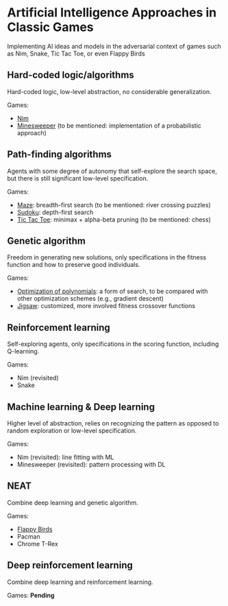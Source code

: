# Artificial Intelligence Approaches in Classic Games
 
Implementing AI ideas and models in the adversarial context of games such as
Nim, Snake, Tic Tac Toe, or even Flappy Birds
 
## Hard-coded logic/algorithms
 
Hard-coded logic, low-level abstraction, no considerable generalization.
 
Games:
- [Nim](https://github.com/KrisNguyen135/AI-Approaches/tree/master/HardCoded/Nim)
- [Minesweeper](https://github.com/KrisNguyen135/AI-Approaches/tree/master/HardCoded/MineSweeper)
(to be mentioned: implementation of a probabilistic approach)
 
## Path-finding algorithms
 
Agents with some degree of autonomy that self-explore the search space, but
there is still significant low-level specification.
 
Games:
- [Maze](https://github.com/KrisNguyen135/AI-Approaches/tree/master/PathFinding/Maze):
breadth-first search (to be mentioned: river crossing puzzles)
- [Sudoku](https://github.com/KrisNguyen135/AI-Approaches/tree/master/PathFinding/Sudoku):
depth-first search
- [Tic Tac Toe](https://github.com/KrisNguyen135/AI-Approaches/tree/master/PathFinding/TicTacToe):
minimax + alpha-beta pruning (to be mentioned: chess)
 
## Genetic algorithm
 
Freedom in generating new solutions, only specifications in the fitness
function and how to preserve good individuals.
 
Games:
- [Optimization of polynomials](https://github.com/KrisNguyen135/AI-Approaches/tree/master/GeneticAlgorithm/Optimization):
a form of search, to be compared with other optimization schemes (e.g., 
gradient descent)
- [Jigsaw](https://github.com/KrisNguyen135/AI-Approaches/tree/master/GeneticAlgorithm/Jigsaw):
customized, more involved fitness crossover functions
 
## Reinforcement learning
 
Self-exploring agents, only specifications in the scoring function, including
Q-learning.
 
Games: 
- Nim (revisited)
- Snake
 
## Machine learning & Deep learning
 
Higher level of abstraction, relies on recognizing the pattern as opposed to
random exploration or low-level specification. 
 
Games:
- Nim (revisited): line fitting with ML
- Minesweeper (revisited): pattern processing with DL
 
## NEAT
 
Combine deep learning and genetic algorithm.
 
Games:
- [Flappy Birds](https://github.com/KrisNguyen135/AI-Approaches/tree/master/NEAT/Flappy)
- Pacman
- Chrome T-Rex
 
## Deep reinforcement learning
 
Combine deep learning and reinforcement learning.
 
Games: **Pending**
